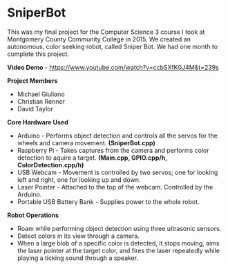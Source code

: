 # SniperBot
This was my final project for the Computer Science 3 course I took at Montgomery County Community College in 2015. We created an autonomous, color seeking robot, called Sniper Bot. We had one month to complete this project.

**Video Demo** - https://www.youtube.com/watch?v=ccbSXfK0J4M&t=239s

**Project Members**
* Michael Giuliano
* Christian Renner
* David Taylor

**Core Hardware Used**
* Arduino - Performs object detection and controls all the servos for the wheels and camera movement. **(SniperBot.cpp)**
* Raspberry Pi - Takes captures from the camera and performs color detection to aquire a target. **(Main.cpp, GPIO.cpp/h, ColorDetection.cpp/h)**
* USB Webcam - Movement is controlled by two servos; one for looking left and right, one for looking up and down.
* Laser Pointer - Attached to the top of the webcam. Controlled by the Arduino.
* Portable USB Battery Bank - Supplies power to the whole robot.

**Robot Operations**
* Roam while performing object detection using three ultrasonic sensors.
* Detect colors in its view through a camera.
* When a large blob of a specific color is detected, it stops moving, aims the laser pointer at the target color, and fires the laser repeatedly while playing a ticking sound through a speaker.
